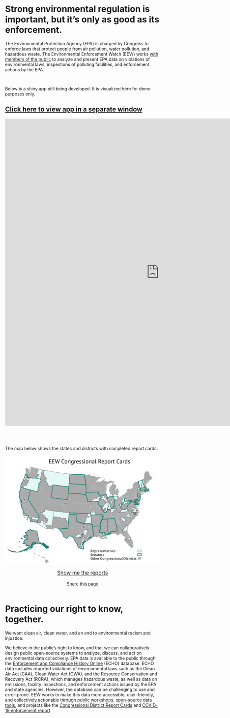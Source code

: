 <!--This is the main content file to edit for this page. It is embedded in src/pages/index.js, which adds additional content-->

# Strong environmental regulation is important, but it’s only as good as its enforcement.

The Environmental Protection Agency (EPA) is charged by Congress to enforce laws that protect people from air pollution, water pollution, and hazardous waste. The Environmental Enforcement Watch (EEW) works [with members of the public](/events) to analyze and present EPA data on violations of environmental laws, inspections of polluting facilities, and enforcement actions by the EPA.

<br />

Below is a shiny app still being developed. It is visualized here for demo purposes only.


<h2><a href="https://megraisle.shinyapps.io/eew_report_demo/" target="_blank" rel="noopener">Click here to view app in a separate window</a></h2>
	
<iframe style="border: none;" title="description" src="https://megraisle.shinyapps.io/eew_report_demo/" width="1000" height="1000"></iframe>


<br /><br />


The map below shows the states and districts with completed report cards:

<a href="/reports">![Map of representatives on EPA oversight committees, covered by EEW Congressional Report Cards project](eew-map.png)</a>

<center><a href="/reports"><big>Show me the reports</big></a></center>

<br />

<!--handy encoder if you want to change the tweet text: https://meyerweb.com/eric/tools/dencoder/ -->
<center><a href="https://twitter.com/intent/tweet?text=EPA%20is%20overseen%20by%20two%20congressional%20committees.%20%40EnviroDGI%20took%20a%20look%20at%20environmental%20enforcement%20in%20committee%20members%27%20home%20districts%3A%20environmentalenforcementwatch.org%20%23EEWatch" target=_blank rel=noopener >Share this page</a></center>

<br />


# Practicing our right to know, together.

We want clean air, clean water, and an end to environmental racism and injustice. 

We believe in the public’s right to know, and that we can collaboratively design public open-source systems to analyze, discuss, and act on environmental data collectively. EPA data is available to the public through the <a href="https://echo.epa.gov/" target=_blank rel=noopener >Enforcement and Compliance History Online</a> (ECHO) database. ECHO data includes reported violations of environmental laws such as the Clean Air Act (CAA), Clean Water Act (CWA), and the Resource Conservation and Recovery Act (RCRA), which manages hazardous waste, as well as data on emissions, facility inspections, and enforcement actions issued by the EPA and state agencies. However, the database can be challenging to use and error-prone. EEW works to make this data more accessible, user-friendly, and collectively actionable through <a href="/events">public workshops</a>, <a href="https://github.com/edgi-govdata-archiving" target=_blank rel=noopener >open-source data tools</a>, and projects like the <a href="/reports">Congressional District Report Cards</a> and <a href="https://envirodatagov.org/more-permission-to-pollute-the-decline-of-epa-enforcement-and-industry-compliance-during-covid/" target=_blank rel=noopener >COVID-19 enforcement report</a>.
